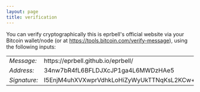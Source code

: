```yaml
---
layout: page
title: verification
---
```

You can verify cryptographically this is eprbell's official website via your Bitcoin wallet/node (or at <a href="https://tools.bitcoin.com/verify-message">https://tools.bitcoin.com/verify-message</a>), using the following inputs:

<table>
<tr><td><i>Message:</i></td><td>https://eprbell.github.io/eprbell/</td></tr>
<tr><td><i>Address:</i></td><td>34nw7bR4fL6BFLDJXcJP1ga4L6MWDzHAe5</td></tr>
<tr><td><i>Signature:</i></td><td>I5EnjM4uhXVXwprVdhkLoHiZyWyUkTTNqKsL2KCw+M3mJiWJweALvl572bTh80JzUC6QnAqmXXI2+56BBKO8Ngw=</td></tr>
</table>
